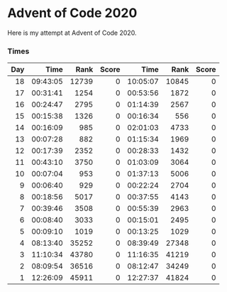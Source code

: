 # Advent of Code 2020

Here is my attempt at Advent of Code 2020.

### Times

| Day |     Time |  Rank | Score |      Time |  Rank | Score |
| --: | -------: | ----: | ----: | --------: | ----: | ----: |
| 18  | 09:43:05 | 12739 |     0 |  10:05:07 | 10845 |     0 |
| 17  | 00:31:41 |  1254 |     0 |  00:53:56 |  1872 |     0 |
| 16  | 00:24:47 |  2795 |     0 |  01:14:39 |  2567 |     0 |
| 15  | 00:15:38 |  1326 |     0 |  00:16:34 |   556 |     0 |
| 14  | 00:16:09 |   985 |     0 |  02:01:03 |  4733 |     0 |
| 13  | 00:07:28 |   882 |     0 |  01:15:34 |  1969 |     0 |
| 12  | 00:17:39 |  2352 |     0 |  00:28:33 |  1432 |     0 |
| 11  | 00:43:10 |  3750 |     0 |  01:03:09 |  3064 |     0 |
| 10  | 00:07:04 |   953 |     0 |  01:37:13 |  5006 |     0 |
|  9  | 00:06:40 |   929 |     0 |  00:22:24 |  2704 |     0 |
|  8  | 00:18:56 |  5017 |     0 |  00:37:55 |  4143 |     0 |
|  7  | 00:39:46 |  3508 |     0 |  00:55:39 |  2963 |     0 |
|  6  | 00:08:40 |  3033 |     0 |  00:15:01 |  2495 |     0 |
|  5  | 00:09:10 |  1019 |     0 |  00:13:25 |  1029 |     0 |
|  4  | 08:13:40 | 35252 |     0 |  08:39:49 | 27348 |     0 |
|  3  | 11:10:34 | 43780 |     0 |  11:16:35 | 41219 |     0 |
|  2  | 08:09:54 | 36516 |     0 |  08:12:47 | 34249 |     0 |
|  1  | 12:26:09 | 45911 |     0 |  12:27:37 | 41824 |     0 |

